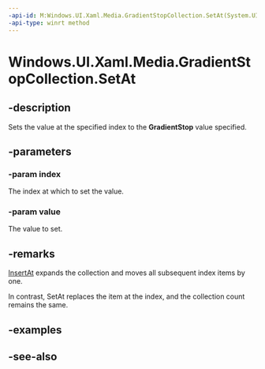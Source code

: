```yaml
---
-api-id: M:Windows.UI.Xaml.Media.GradientStopCollection.SetAt(System.UInt32,Windows.UI.Xaml.Media.GradientStop)
-api-type: winrt method
---
```


<!-- Method syntax
public void SetAt(System.UInt32 index, Windows.UI.Xaml.Media.GradientStop value)
-->

# Windows.UI.Xaml.Media.GradientStopCollection.SetAt

## -description
Sets the value at the specified index to the **GradientStop** value specified.



## -parameters
### -param index
The index at which to set the value.

### -param value
The value to set.

## -remarks
[InsertAt](gradientstopcollection_insertat_861089598.md) expands the collection and moves all subsequent index items by one.

In contrast, SetAt replaces the item at the index, and the collection count remains the same.

## -examples

## -see-also
